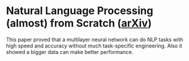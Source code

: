 # Natural Language Processing (almost) from Scratch ([arXiv](https://arxiv.org/abs/1103.0398))

This paper proved that a multilayer neural network can do NLP tasks with high speed and accuracy without much task-specific engineering. Also it showed a bigger data can make better performance.
